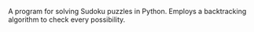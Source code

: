 A program for solving Sudoku puzzles in Python. Employs a backtracking algorithm to check every possibility.
